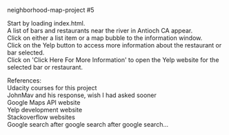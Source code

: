 
neighborhood-map-project #5

Start by loading index.html.<br>
A list of bars and restaurants near the river in Antioch CA appear.<br>
Click on either a list item or a map bubble to the information window.<br>
Click on the Yelp button to access more information about the restaurant or bar selected.<br>
Click on 'Click Here For More Information' to open the Yelp website for the selected bar or restaurant.<br>

References:<br>
Udacity courses for this project<br>
JohnMav and his response, wish I had asked sooner<br>
Google Maps API website<br>
Yelp development website<br>
Stackoverflow websites<br>
Google search after google search after google search...

